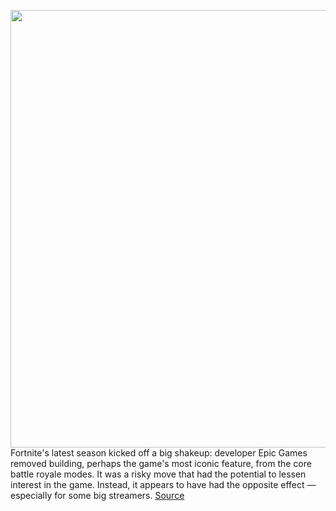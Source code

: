 <img src='https://cdn.vox-cdn.com/thumbor/eAw1yFyDOiUSiljMXsJLFK-fvqc=/0x0:1635x1075/1200x800/filters:focal(688x408:948x668)/cdn.vox-cdn.com/uploads/chorus_image/image/70752880/Fortnite_Zero_Build_Gameplay_Trailer___No_Build_Battle_Royale_0_21_screenshot.0.png' width='700px' /><br/>
Fortnite's latest season kicked off a big shakeup: developer Epic Games removed building, perhaps the game's most iconic feature, from the core battle royale modes. It was a risky move that had the potential to lessen interest in the game. Instead, it appears to have had the opposite effect — especially for some big streamers.
<a href='https://www.theverge.com/2022/4/15/23024470/fortnite-zero-build-mode-player-return-twitch-the-fierce-diva-sypherpk'> Source <a/>